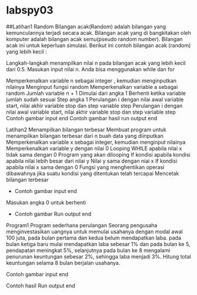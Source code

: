 # labspy03
##Latihan1
Random
Bilangan acak(Random) adalah bilangan yang kemunculannya terjadi secara acak.
Bilangan acak yang di bangkitakan oleh komputer adalah bilangan acak semu(pseudo random number). Bilangan acak ini untuk keperluan simulasi. Berikut ini contoh bilangan acak (random) yang lebih kecil :

Langkah-langkah menampilkan nilai n pada bilangan acak yang lebih kecil dari 0.5.
Masukan input nilai n. Anda bisa menggunakan while dan for

Memperkenalkan variable n sebagai integer , kemudian menginputkan nilainya
Menginput fungsi random
Memperkenalkan variable a sebagai random
Jumlah variable n + 1
Dimulai dari angka 1
Berhenti ketika variable jumlah sudah sesuai
Step angka 1
Perulangan i dengan nilai awal variable start, nilai akhir variable stop dan step variable step
Perulangan i dengan nilai awal variable start, nilai akhir variable stop dan step variable step
Contoh gambar input end
Contoh gambar hasil run
output end

Latihan2
Menampilkan bilangan terbesar
Membuat program untuk menampilkan bilangan terbesar dari n buah data yang diinputkan
Memperkenalkan variable x sebagai integer, kemudian menginput nilainya
Memperkenalkan variable y dengan nilai 0
Looping WHILE apabila nilai x tidak sama dengan 0
Program yang akan dilooping
If kondisi apabila kondisi apabila nilai lebih besar dari nilai y
Nilai y sama dengan niai x
If kondisi apabila nilai x sama dengan 0
Fungsi yang menghentikan operasi dibawahnya jika suatu kondisi yang ditentukan telah tercapai
Mencetak bilangan terbesar
* Contoh gambar
input end

Masukan angka 0 untuk berhenti
* Contoh gambar Run
output end

Program1
Program sederhana perulangan
 Seorang pengusaha menginvestasikan uangnya untuk memulai usahanya dengan
modal awal 100 juta, pada bulan pertama dan kedua belum mendapatkan laba. pada bulan ketiga baru mulai mendapatkan laba sebesar 1% dan pada bulan ke 5, pendapatan meningkat 5%, selanjutnya pada bulan ke 8 mengalami penurunan keuntungan sebesar 2%, sehingga laba menjadi 3%. Hitung total keuntungan selama 8 bulan berjalan usahanya.

Contoh gambar
input end

Contoh hasil Run
output end
